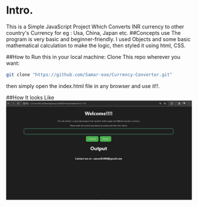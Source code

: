 # Intro.

This is a Simple JavaScript Project Which Converts INR currency to other country's Currency for eg : Usa, China, Japan etc.
##Concepts use
The program is very basic and beginner-friendly. I used Objects and some basic mathematical calculation to make the logic, then styled it using html, CSS.

##How to Run this in your local machine:
Clone This repo wherever you want:

```bash
git clone "https://github.com/Samar-exe/Currency-Convertor.git"
```

then simply open the index.html file in any browser and use it!!.

##How It looks Like
![ERROR 404](rc.png)
